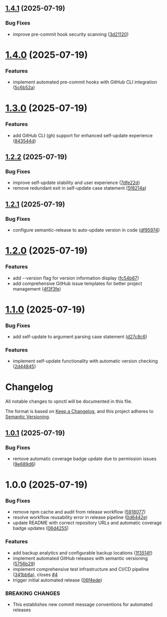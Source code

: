 ## [1.4.1](https://github.com/cdds-ab/vpnctl/compare/v1.4.0...v1.4.1) (2025-07-19)


### Bug Fixes

* improve pre-commit hook security scanning ([3d21120](https://github.com/cdds-ab/vpnctl/commit/3d21120e11c4ae791feb7d5171e982d06c5a75b7))

# [1.4.0](https://github.com/cdds-ab/vpnctl/compare/v1.3.0...v1.4.0) (2025-07-19)


### Features

* implement automated pre-commit hooks with GitHub CLI integration ([5c6b52a](https://github.com/cdds-ab/vpnctl/commit/5c6b52a260a735a54a8e3af5c9b01d6093708551))

# [1.3.0](https://github.com/cdds-ab/vpnctl/compare/v1.2.2...v1.3.0) (2025-07-19)


### Features

* add GitHub CLI (gh) support for enhanced self-update experience ([843544d](https://github.com/cdds-ab/vpnctl/commit/843544d38e0ad84f09ce7689984c621d76e83a13))

## [1.2.2](https://github.com/cdds-ab/vpnctl/compare/v1.2.1...v1.2.2) (2025-07-19)


### Bug Fixes

* improve self-update stability and user experience ([7dfe22d](https://github.com/cdds-ab/vpnctl/commit/7dfe22da73e507d0a28f8127ab953060319c4f8a))
* remove redundant exit in self-update case statement ([5f8214a](https://github.com/cdds-ab/vpnctl/commit/5f8214aff5905b0804442e46f9f654fbb2f98681))

## [1.2.1](https://github.com/cdds-ab/vpnctl/compare/v1.2.0...v1.2.1) (2025-07-19)


### Bug Fixes

* configure semantic-release to auto-update version in code ([df95974](https://github.com/cdds-ab/vpnctl/commit/df959745d311778f91fbdb020500d5b0b7aa9dad))

# [1.2.0](https://github.com/cdds-ab/vpnctl/compare/v1.1.0...v1.2.0) (2025-07-19)


### Features

* add --version flag for version information display ([fc54b67](https://github.com/cdds-ab/vpnctl/commit/fc54b67bbb0da9de01dcdbc1dc16f27e486e0cdd))
* add comprehensive GitHub issue templates for better project management ([4f3f3fe](https://github.com/cdds-ab/vpnctl/commit/4f3f3fee6119418ca734ff158cdef1e09edb3768))

# [1.1.0](https://github.com/cdds-ab/vpnctl/compare/v1.0.1...v1.1.0) (2025-07-19)


### Bug Fixes

* add self-update to argument parsing case statement ([d27c8c6](https://github.com/cdds-ab/vpnctl/commit/d27c8c68625606a8c5f298ac6c6c5eba63506993))


### Features

* implement self-update functionality with automatic version checking ([2d44845](https://github.com/cdds-ab/vpnctl/commit/2d448451b0e15881e220802ca6fcf1ce658c2aa0))

# Changelog

All notable changes to vpnctl will be documented in this file.

The format is based on [Keep a Changelog](https://keepachangelog.com/en/1.0.0/),
and this project adheres to [Semantic Versioning](https://semver.org/spec/v2.0.0.html).

## [1.0.1](https://github.com/cdds-ab/vpnctl/compare/v1.0.0...v1.0.1) (2025-07-19)


### Bug Fixes

* remove automatic coverage badge update due to permission issues ([9e689d6](https://github.com/cdds-ab/vpnctl/commit/9e689d65f9340d16037d183e4e00d28f6e0ca0ae))

# 1.0.0 (2025-07-19)


### Bug Fixes

* remove npm cache and audit from release workflow ([5918077](https://github.com/cdds-ab/vpnctl/commit/5918077fa22714b4b945ed616fabe3c04453177b))
* resolve workflow reusability error in release pipeline ([0d6442e](https://github.com/cdds-ab/vpnctl/commit/0d6442e154126a292eb18e1844f8fdecd14b53ff))
* update README with correct repository URLs and automatic coverage badge updates ([06d4255](https://github.com/cdds-ab/vpnctl/commit/06d425553a442934efc82767536da899f95f3b73))


### Features

* add backup analytics and configurable backup locations ([1f3514f](https://github.com/cdds-ab/vpnctl/commit/1f3514f479f450fbeda15d5246d23e1bf38c86fb))
* implement automated GitHub releases with semantic versioning ([5756b29](https://github.com/cdds-ab/vpnctl/commit/5756b292bdadf7c44a5675aabe94c738e1097041))
* implement comprehensive test infrastructure and CI/CD pipeline ([341bb6a](https://github.com/cdds-ab/vpnctl/commit/341bb6a9b3b59788333d6533a09227ca4717ee26)), closes [#4](https://github.com/cdds-ab/vpnctl/issues/4)
* trigger initial automated release ([06f4ede](https://github.com/cdds-ab/vpnctl/commit/06f4ede12f055bb7ec1fb6500486e8ebaa4b6b16))


### BREAKING CHANGES

* This establishes new commit message conventions for automated releases

